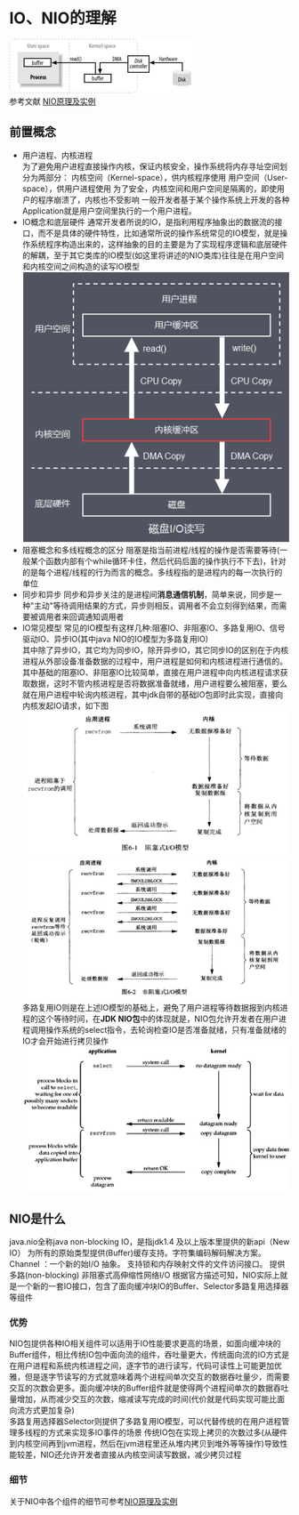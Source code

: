 # IO、NIO的理解
![管道模型](../assert/管道模型.png)  
参考文献 [NIO原理及实例](https://juejin.im/post/5c21ed1bf265da61171cc11b)
## 前置概念 
+ 用户进程、内核进程  
为了避免用户进程直接操作内核，保证内核安全，操作系统将内存寻址空间划分为两部分：
内核空间（Kernel-space），供内核程序使用
用户空间（User-space），供用户进程使用
为了安全，内核空间和用户空间是隔离的，即使用户的程序崩溃了，内核也不受影响
一般开发者基于某个操作系统上开发的各种Application就是用户空间里执行的一个用户进程。
+ IO概念和底层硬件
通常开发者所说的IO，是指利用程序抽象出的数据流的接口，而不是具体的硬件特性，比如通常所说的操作系统常见的IO模型，就是操作系统程序构造出来的，这样抽象的目的主要是为了实现程序逻辑和底层硬件的解耦，至于其它类库的IO模型(如这里将讲述的NIO类库)往往是在用户空间和内核空间之间构造的读写IO模型
![IO、操作系统及用户空间](../assert/IO、操作系统及用户空间.png)
+ 阻塞概念和多线程概念的区分
阻塞是指当前进程/线程的操作是否需要等待(一般某个函数内部有个while循环卡住，然后代码后面的操作执行不下去)，针对的是每个进程/线程的行为而言的概念。多线程指的是进程内的每一次执行的单位
+ 同步和异步
同步和异步关注的是进程间**消息通信机制**，简单来说，同步是一种"主动"等待调用结果的方式，异步则相反，调用者不会立刻得到结果，而需要被调用者来回调通知调用者
+ IO常见模型
常见的IO模型有这样几种:阻塞IO、非阻塞IO、多路复用IO、信号驱动IO、异步IO(其中java NIO的IO模型为多路复用IO)  
其中除了异步IO，其它均为同步IO，除开异步IO，其它同步IO的区别在于内核进程从外部设备准备数据的过程中，用户进程是如何和内核进程进行通信的。
其中基础的阻塞IO、非阻塞IO比较简单，直接在用户进程中向内核进程请求获取数据，这时不管内核进程是否将数据准备就绪，用户进程要么被阻塞，要么就在用户进程中轮询内核进程，其中jdk自带的基础IO包即时此实现，直接向内核发起IO请求，如下图
![阻塞式IO](../assert/阻塞IO.png)  ![非阻塞式IO](../assert/非阻塞IO.png)  
多路复用IO则是在上述IO模型的基础上，避免了用户进程等待数据报到内核进程的这个等待时间，在**JDK NIO包**中的体现就是，NIO包允许开发者在用户进程调用操作系统的select指令，去轮询检查IO是否准备就绪，只有准备就绪的IO才会开始进行拷贝操作
 ![多路复用IO](../assert/多路复用IO.jpg)  

## NIO是什么
java.nio全称java non-blocking IO，是指jdk1.4 及以上版本里提供的新api（New IO）
为所有的原始类型提供(Buffer)缓存支持。字符集编码解码解决方案。 Channel ：一个新的始I/O 抽象。 支持锁和内存映射文件的文件访问接口。 提供多路(non-blocking) 非阻塞式高伸缩性网络I/O 
根据官方描述可知，NIO实际上就是一个新的一套IO接口，包含了面向缓冲块IO的Buffer、Selector多路复用选择器等组件

### 优势
NIO包提供各种IO相关组件可以适用于IO性能要求更高的场景，如面向缓冲块的Buffer组件，相比传统IO包中面向流的组件，吞吐量更大，传统面向流的IO方式是在用户进程和系统内核进程之间，逐字节的进行读写，代码可读性上可能更加优雅，但是逐字节读写的方式就意味着两个进程间单次交互的数据吞吐量少，而需要交互的次数会更多。面向缓冲块的Buffer组件就是使得两个进程间单次的数据吞吐量增加，从而减少交互的次数，缩减读写完成的时间(代价就是代码实现可能比面向流方式更加复杂)  
多路复用选择器Selector则提供了多路复用IO模型，可以代替传统的在用户进程管理多线程的方式来实现多IO事件的场景
传统IO包在实现上拷贝的次数过多(从硬件到内核空间再到jvm进程，然后在jvm进程里还从堆内拷贝到堆外等等操作)导致性能较差，NIO还允许开发者直接从内核空间读写数据，减少拷贝过程
### 细节
关于NIO中各个组件的细节可参考[NIO原理及实例](https://juejin.im/post/5c21ed1bf265da61171cc11b)

